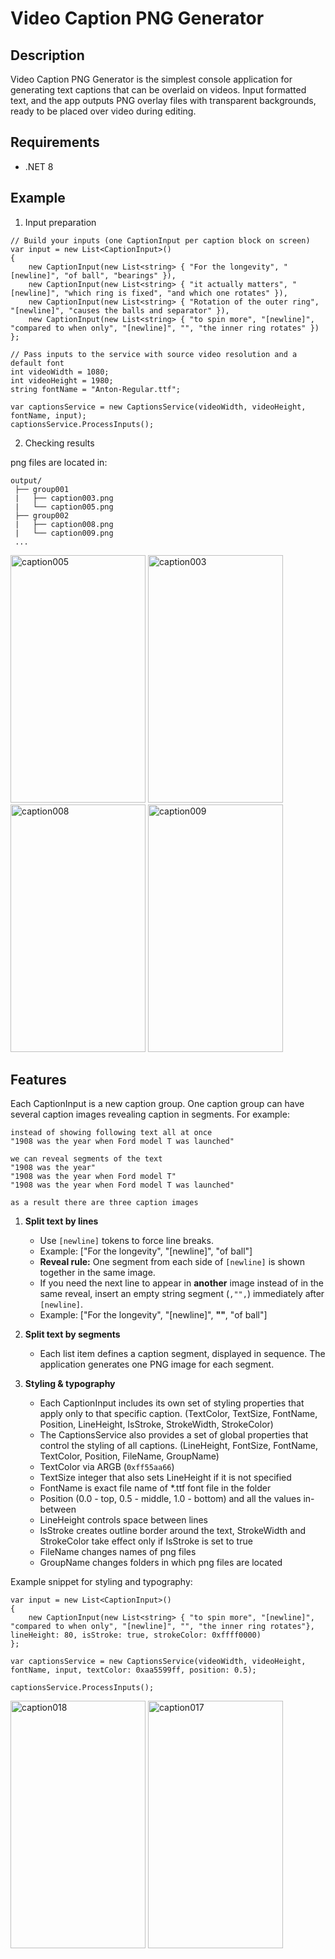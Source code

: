 # Video Caption PNG Generator
## Description
Video Caption PNG Generator is the simplest console application for generating text captions that can be overlaid on videos.
Input formatted text, and the app outputs PNG overlay files with transparent backgrounds, ready to be placed over video during editing.

## Requirements
* .NET 8

## Example
1. Input preparation

```
// Build your inputs (one CaptionInput per caption block on screen)
var input = new List<CaptionInput>()
{
    new CaptionInput(new List<string> { "For the longevity", "[newline]", "of ball", "bearings" }),
    new CaptionInput(new List<string> { "it actually matters", "[newline]", "which ring is fixed", "and which one rotates" }),
    new CaptionInput(new List<string> { "Rotation of the outer ring", "[newline]", "causes the balls and separator" }),
    new CaptionInput(new List<string> { "to spin more", "[newline]", "compared to when only", "[newline]", "", "the inner ring rotates" })
};

// Pass inputs to the service with source video resolution and a default font
int videoWidth = 1080;
int videoHeight = 1980;
string fontName = "Anton-Regular.ttf";

var captionsService = new CaptionsService(videoWidth, videoHeight, fontName, input);
captionsService.ProcessInputs();

```
2. Checking results

png files are located in:
```
output/
 ├── group001
 |   ├── caption003.png
 |   └── caption005.png
 ├── group002
 |   ├── caption008.png
 |   └── caption009.png
 ...
```
<img width="216" height="396" alt="caption005" src="https://github.com/user-attachments/assets/d8c0af5a-70ce-4755-b028-fb1f18fbec77" />
<img width="216" height="396" alt="caption003" src="https://github.com/user-attachments/assets/9bffb63c-6b20-49fa-8fbc-766e7e0f2aab" />
<img width="216" height="396" alt="caption008" src="https://github.com/user-attachments/assets/726868b7-a6d1-4a64-8e60-5244940cb764" />
<img width="216" height="396" alt="caption009" src="https://github.com/user-attachments/assets/9495470e-8296-4f8b-9b62-4778b7a4ee12" />

## Features

Each CaptionInput is a new caption group. 
One caption group can have several caption images revealing caption in segments.
For example: 
```
instead of showing following text all at once
"1908 was the year when Ford model T was launched"

we can reveal segments of the text
"1908 was the year"
"1908 was the year when Ford model T"
"1908 was the year when Ford model T was launched"

as a result there are three caption images
```

1. **Split text by lines**  
   - Use `[newline]` tokens to force line breaks.
   - Example: ["For the longevity", "[newline]", "of ball"]
   - **Reveal rule:** One segment from each side of `[newline]` is shown together in the same image.  
   - If you need the next line to appear in **another** image instead of in the same reveal, insert an empty string segment (`,"",`) immediately after `[newline]`.
   - Example: ["For the longevity", "[newline]", **""**, "of ball"]

2. **Split text by segments**  
   - Each list item defines a caption segment, displayed in sequence. The application generates one PNG image for each segment.

3. **Styling & typography**
   - Each CaptionInput includes its own set of styling properties that apply only to that specific caption. (TextColor, TextSize, FontName, Position, LineHeight, IsStroke, StrokeWidth, StrokeColor)
   - The CaptionsService also provides a set of global properties that control the styling of all captions. (LineHeight, FontSize, FontName, TextColor, Position, FileName, GroupName)
   - TextColor via ARGB (`0xff55aa66`)
   - TextSize integer that also sets LineHeight if it is not specified
   - FontName is exact file name of *.ttf font file in the folder
   - Position (0.0 - top, 0.5 - middle, 1.0 - bottom) and all the values in-between
   - LineHeight controls space between lines
   - IsStroke creates outline border around the text, StrokeWidth and StrokeColor take effect only if IsStroke is set to true
   - FileName changes names of png files
   - GroupName changes folders in which png files are located

Example snippet for styling and typography:

```
var input = new List<CaptionInput>()
{
    new CaptionInput(new List<string> { "to spin more", "[newline]", "compared to when only", "[newline]", "", "the inner ring rotates"}, lineHeight: 80, isStroke: true, strokeColor: 0xffff0000)
}; 

var captionsService = new CaptionsService(videoWidth, videoHeight, fontName, input, textColor: 0xaa5599ff, position: 0.5);

captionsService.ProcessInputs();
```
<img width="216" height="396" alt="caption018" src="https://github.com/user-attachments/assets/698dc727-0ee6-4f17-9a41-6d749ba094af" />
<img width="216" height="396" alt="caption017" src="https://github.com/user-attachments/assets/48f87be8-cd6d-4ab3-b594-b6815619ea6d" />

